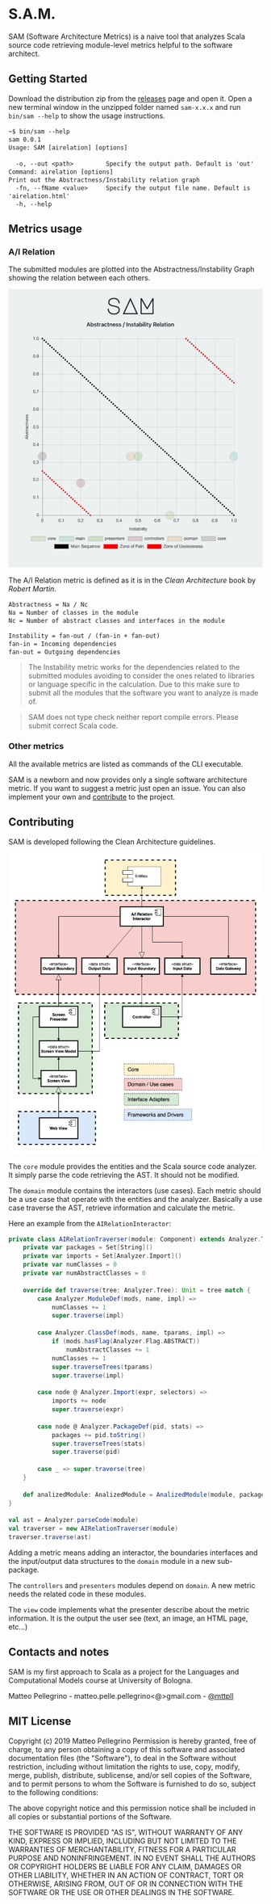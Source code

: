 # S.A.M.
SAM (Software Architecture Metrics) is a naive tool that analyzes Scala source code retrieving module-level metrics 
helpful to the software architect.

## Getting Started
Download the distribution zip from the [releases](https://github.com/arabello/sam/releases) page and open it.
Open a new terminal window in the unzipped folder named `sam-x.x.x` and run `bin/sam --help` to show the usage instructions.
```
~$ bin/sam --help
sam 0.0.1
Usage: SAM [airelation] [options]

  -o, --out <path>         Specify the output path. Default is 'out'
Command: airelation [options]
Print out the Abstractness/Instability relation graph
  -fn, --fName <value>     Specify the output file name. Default is 'airelation.html'
  -h, --help               

```
 
## Metrics usage

### A/I Relation
The submitted modules are plotted into the Abstractness/Instability Graph showing the relation between each others.

![airelation-graph-example](art/airelation-example.png)

The A/I Relation metric is defined as it is in the _Clean Architecture_ book by _Robert Martin_.

```
Abstractness = Na / Nc
Na = Number of classes in the module 
Nc = Number of abstract classes and interfaces in the module
```

```
Instability = fan-out / (fan-in + fan-out)
fan-in = Incoming dependencies
fan-out = Outgoing dependencies
```

>The Instability metric works for the dependencies related to the submitted modules avoiding 
>to consider the ones related to libraries or language specific in the calculation. 
>Due to this make sure to submit all the modules that the software you want to analyze is made of.

>SAM does not type check neither report compile errors. Please submit correct Scala code.

### Other metrics
All the available metrics are listed as commands of the CLI executable. 


SAM is a newborn and now provides only a single software architecture metric.
If you want to suggest a metric just open an issue.
You can also implement your own and [contribute](#contributing) to the project.

## Contributing
SAM is developed following the Clean Architecture guidelines.

![sam-architecture](art/sam-architecture.jpg)

The `core` module provides the entities and the Scala source code analyzer.
It simply parse the code retrieving the AST. It should not be modified.

The `domain` module contains the interactors (use cases). 
Each metric should be a use case that operate with the entities and the analyzer.
Basically a use case traverse the AST, retrieve information and calculate the metric.

Here an example from the `AIRelationInteractor`:

```scala
private class AIRelationTraverser(module: Component) extends Analyzer.Traverser{
    private var packages = Set[String]()
	private var imports = Set[Analyzer.Import]()
	private var numClasses = 0
	private var numAbstractClasses = 0

    override def traverse(tree: Analyzer.Tree): Unit = tree match {
        case Analyzer.ModuleDef(mods, name, impl) =>
            numClasses += 1
            super.traverse(impl)
            
        case Analyzer.ClassDef(mods, name, tparams, impl) =>
            if (mods.hasFlag(Analyzer.Flag.ABSTRACT))
                numAbstractClasses += 1
            numClasses += 1
            super.traverseTrees(tparams)
            super.traverse(impl)
            
        case node @ Analyzer.Import(expr, selectors) =>
            imports += node
            super.traverse(expr)
            
        case node @ Analyzer.PackageDef(pid, stats) =>
            packages += pid.toString()
            super.traverseTrees(stats)
            super.traverse(pid)
            
        case _ => super.traverse(tree)
    }

    def analizedModule: AnalizedModule = AnalizedModule(module, packages, imports, numClasses, numAbstractClasses)
}

val ast = Analyzer.parseCode(module)
val traverser = new AIRelationTraverser(module)
traverser.traverse(ast)
```


Adding a metric means adding an interactor, the boundaries interfaces and the input/output data structures
to the `domain` module in a new sub-package.

The `controllers` and `presenters` modules depend on `domain`. A new metric needs 
the related code in these modules. 

The `view` code implements what the presenter describe about the metric information.
It is the output the user see (text, an image, an HTML page, etc...)


## Contacts and notes
SAM is my first approach to Scala as a project for the 
Languages and Computational Models course at University of Bologna.

Matteo Pellegrino - matteo.pelle.pellegrino<@>gmail.com - [@mttpll](https://twitter.com/mttpll)

## MIT License

Copyright (c) 2019 Matteo Pellegrino
Permission is hereby granted, free of charge, to any person
obtaining a copy of this software and associated documentation
files (the "Software"), to deal in the Software without
restriction, including without limitation the rights to use,
copy, modify, merge, publish, distribute, sublicense, and/or sell
copies of the Software, and to permit persons to whom the
Software is furnished to do so, subject to the following
conditions:

The above copyright notice and this permission notice shall be
included in all copies or substantial portions of the Software.

THE SOFTWARE IS PROVIDED "AS IS", WITHOUT WARRANTY OF ANY KIND,
EXPRESS OR IMPLIED, INCLUDING BUT NOT LIMITED TO THE WARRANTIES
OF MERCHANTABILITY, FITNESS FOR A PARTICULAR PURPOSE AND
NONINFRINGEMENT. IN NO EVENT SHALL THE AUTHORS OR COPYRIGHT
HOLDERS BE LIABLE FOR ANY CLAIM, DAMAGES OR OTHER LIABILITY,
WHETHER IN AN ACTION OF CONTRACT, TORT OR OTHERWISE, ARISING
FROM, OUT OF OR IN CONNECTION WITH THE SOFTWARE OR THE USE OR
OTHER DEALINGS IN THE SOFTWARE.
